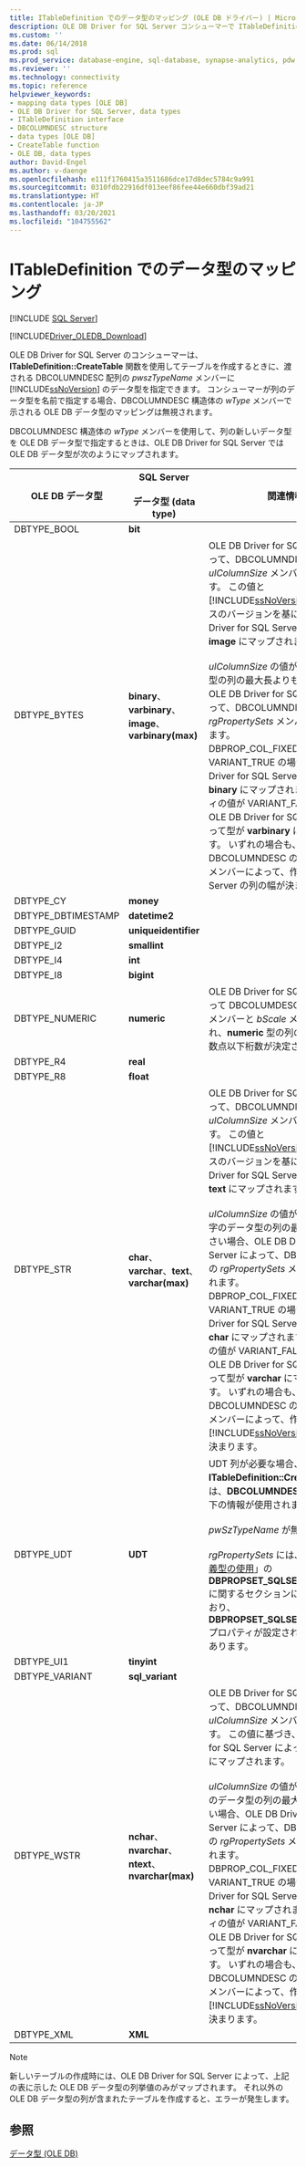```yaml
---
title: ITableDefinition でのデータ型のマッピング (OLE DB ドライバー) | Microsoft Docs
description: OLE DB Driver for SQL Server コンシューマーで ITableDefinition::CreateTable メソッドを使用してテーブルを作成するときに SQL Server データ型を指定する方法について説明します。
ms.custom: ''
ms.date: 06/14/2018
ms.prod: sql
ms.prod_service: database-engine, sql-database, synapse-analytics, pdw
ms.reviewer: ''
ms.technology: connectivity
ms.topic: reference
helpviewer_keywords:
- mapping data types [OLE DB]
- OLE DB Driver for SQL Server, data types
- ITableDefinition interface
- DBCOLUMNDESC structure
- data types [OLE DB]
- CreateTable function
- OLE DB, data types
author: David-Engel
ms.author: v-daenge
ms.openlocfilehash: e111f1760415a3511686dce17d8dec5784c9a991
ms.sourcegitcommit: 0310fdb22916df013eef86fee44e660dbf39ad21
ms.translationtype: HT
ms.contentlocale: ja-JP
ms.lasthandoff: 03/20/2021
ms.locfileid: "104755562"
---
```

# <a name="data-type-mapping-in-itabledefinition"></a>ITableDefinition でのデータ型のマッピング
[!INCLUDE [SQL Server](../../../includes/applies-to-version/sql-asdb-asdbmi-asa-pdw.md)]

[!INCLUDE[Driver_OLEDB_Download](../../../includes/driver_oledb_download.md)]

  OLE DB Driver for SQL Server のコンシューマーは、**ITableDefinition::CreateTable** 関数を使用してテーブルを作成するときに、渡される DBCOLUMNDESC 配列の *pwszTypeName* メンバーに [!INCLUDE[ssNoVersion](../../../includes/ssnoversion-md.md)] のデータ型を指定できます。 コンシューマーが列のデータ型を名前で指定する場合、DBCOLUMNDESC 構造体の *wType* メンバーで示される OLE DB データ型のマッピングは無視されます。  
  
 DBCOLUMNDESC 構造体の *wType* メンバーを使用して、列の新しいデータ型を OLE DB データ型で指定するときは、OLE DB Driver for SQL Server では OLE DB データ型が次のようにマップされます。  
  
|OLE DB データ型|SQL Server<br /><br /> データ型 (data type)|関連情報|  
|----------------------|------------------------------|----------------------------|  
|DBTYPE_BOOL|**bit**||  
|DBTYPE_BYTES|**binary**、**varbinary**、**image**、**varbinary(max)**|OLE DB Driver for SQL Server によって、DBCOLUMNDESC 構造体の *ulColumnSize* メンバーが確認されます。 この値と [!INCLUDE[ssNoVersion](../../../includes/ssnoversion-md.md)] インスタンスのバージョンを基に、OLE DB Driver for SQL Server によって型が **image** にマップされます。<br /><br /> *ulColumnSize* の値が **binary** データ型の列の最大長よりも小さい場合、OLE DB Driver for SQL Server によって、DBCOLUMNDESC の *rgPropertySets* メンバーが調査されます。 DBPROP_COL_FIXEDLENGTH が VARIANT_TRUE の場合、OLE DB Driver for SQL Server によって型が **binary** にマップされます。 プロパティの値が VARIANT_FALSE の場合、OLE DB Driver for SQL Server によって型が **varbinary** にマップされます。 いずれの場合も、DBCOLUMNDESC の *ulColumnSize* メンバーによって、作成される SQL Server の列の幅が決まります。|  
|DBTYPE_CY|**money**||  
|DBTYPE_DBTIMESTAMP|**datetime2**||  
|DBTYPE_GUID|**uniqueidentifier**||  
|DBTYPE_I2|**smallint**||  
|DBTYPE_I4|**int**||  
|DBTYPE_I8|**bigint**||
|DBTYPE_NUMERIC|**numeric**|OLE DB Driver for SQL Server によって DBCOLUMDESC の *bPrecision* メンバーと *bScale* メンバーが調査され、**numeric** 型の列の有効桁数と小数点以下桁数が決定されます。|  
|DBTYPE_R4|**real**||  
|DBTYPE_R8|**float**||  
|DBTYPE_STR|**char**、**varchar**、**text**、**varchar(max)**|OLE DB Driver for SQL Server によって、DBCOLUMNDESC 構造体の *ulColumnSize* メンバーが確認されます。 この値と [!INCLUDE[ssNoVersion](../../../includes/ssnoversion-md.md)] インスタンスのバージョンを基に、OLE DB Driver for SQL Server によって型が **text** にマップされます。<br /><br /> *ulColumnSize* の値がマルチバイト文字のデータ型の列の最大長よりも小さい場合、OLE DB Driver for SQL Server によって、DBCOLUMNDESC の *rgPropertySets* メンバーが調査されます。 DBPROP_COL_FIXEDLENGTH が VARIANT_TRUE の場合、OLE DB Driver for SQL Server によって型が **char** にマップされます。 プロパティの値が VARIANT_FALSE の場合、OLE DB Driver for SQL Server によって型が **varchar** にマップされます。 いずれの場合も、DBCOLUMNDESC の *ulColumnSize* メンバーによって、作成される [!INCLUDE[ssNoVersion](../../../includes/ssnoversion-md.md)] の列の幅が決まります。|  
|DBTYPE_UDT|**UDT**|UDT 列が必要な場合、**ITableDefinition::CreateTable** では、**DBCOLUMNDESC** 構造体の以下の情報が使用されます。<br /><br /> *pwSzTypeName* が無視されます。<br /><br /> *rgPropertySets* には、「[ユーザー定義型の使用](../../oledb/features/using-user-defined-types.md)」の **DBPROPSET_SQLSERVERCOLUMN** に関するセクションにある説明のとおり、**DBPROPSET_SQLSERVERCOLUMN** プロパティが設定されている必要があります。|  
|DBTYPE_UI1|**tinyint**||  
|DBTYPE_VARIANT|**sql_variant**||
|DBTYPE_WSTR|**nchar**、**nvarchar**、**ntext**、**nvarchar(max)**|OLE DB Driver for SQL Server によって、DBCOLUMNDESC 構造体の *ulColumnSize* メンバーが確認されます。 この値に基づき、OLE DB Driver for SQL Server によって型が **ntext** にマップされます。<br /><br /> *ulColumnSize* の値が Unicode 文字のデータ型の列の最大長よりも小さい場合、OLE DB Driver for SQL Server によって、DBCOLUMNDESC の *rgPropertySets* メンバーが調査されます。 DBPROP_COL_FIXEDLENGTH が VARIANT_TRUE の場合、OLE DB Driver for SQL Server によって型が **nchar** にマップされます。 プロパティの値が VARIANT_FALSE の場合、OLE DB Driver for SQL Server によって型が **nvarchar** にマップされます。 いずれの場合も、DBCOLUMNDESC の *ulColumnSize* メンバーによって、作成される [!INCLUDE[ssNoVersion](../../../includes/ssnoversion-md.md)] の列の幅が決まります。|  
|DBTYPE_XML|**XML**||  

> [!NOTE]  
>  新しいテーブルの作成時には、OLE DB Driver for SQL Server によって、上記の表に示した OLE DB データ型の列挙値のみがマップされます。 それ以外の OLE DB データ型の列が含まれたテーブルを作成すると、エラーが発生します。  

## <a name="see-also"></a>参照  
 [データ型 &#40;OLE DB&#41;](../../oledb/ole-db-data-types/data-types-ole-db.md)  
  
  
